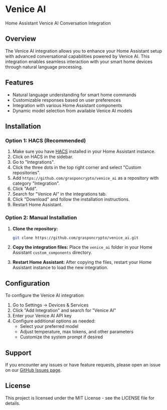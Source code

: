 # Venice AI
Home Assistant Venice AI Conversation Integration

## Overview
The Venice AI integration allows you to enhance your Home Assistant setup with advanced conversational capabilities powered by Venice AI. This integration enables seamless interaction with your smart home devices through natural language processing.

## Features
- Natural language understanding for smart home commands
- Customizable responses based on user preferences
- Integration with various Home Assistant components
- Dynamic model selection from available Venice AI models

## Installation

### Option 1: HACS (Recommended)
1. Make sure you have [HACS](https://hacs.xyz/) installed in your Home Assistant instance.
2. Click on HACS in the sidebar.
3. Go to "Integrations".
4. Click the three dots in the top right corner and select "Custom repositories".
5. Add `https://github.com/grasponcrypto/venice_ai` as a repository with category "Integration".
6. Click "Add".
7. Search for "Venice AI" in the integrations tab.
8. Click "Download" and follow the installation instructions.
9. Restart Home Assistant.

### Option 2: Manual Installation
1. **Clone the repository:**
   ```bash
   git clone https://github.com/grasponcrypto/venice_ai.git
   ```

2. **Copy the integration files:**
   Place the `venice_ai` folder in your Home Assistant `custom_components` directory.

3. **Restart Home Assistant:**
   After copying the files, restart your Home Assistant instance to load the new integration.

## Configuration
To configure the Venice AI integration:

1. Go to Settings → Devices & Services
2. Click "Add Integration" and search for "Venice AI"
3. Enter your Venice AI API key
4. Configure additional options as needed:
   - Select your preferred model
   - Adjust temperature, max tokens, and other parameters
   - Customize the system prompt if desired

## Support
If you encounter any issues or have feature requests, please open an issue on our [GitHub Issues page](https://github.com/grasponcrypto/venice_ai/issues).

## License
This project is licensed under the MIT License - see the LICENSE file for details.
